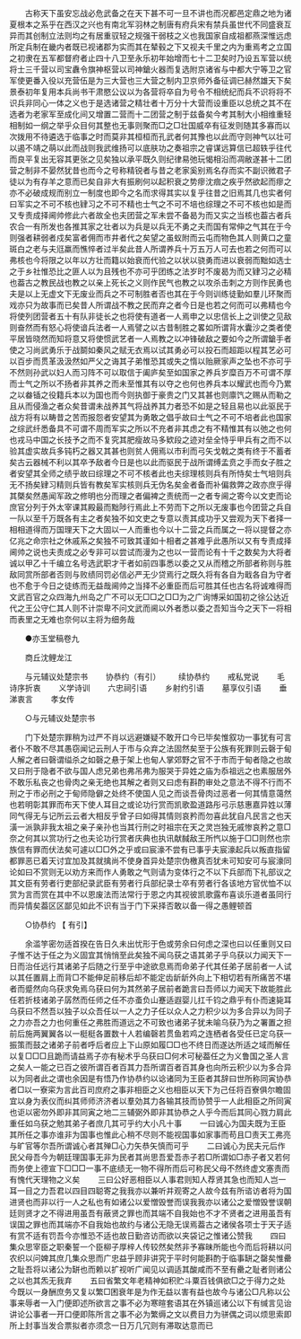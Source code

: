 <!-- { "loadSidebar": true } -->
　　古称天下虽安忘战必危武备之在天下甚不可一旦不讲也而况都邑定鼎之地为诸夏根本之系乎在西汉之兴也有南北军羽林之制唐有府兵宋有禁兵虽世代不同盛衰互异而其创制立法则均之有居重驭轻之规强干弱枝之义也我国家自成祖都燕深惟远虑所定兵制在畿内者既已视诸郡为实而其在辇毂之下又视夫千里之内为重焉考之立国之初隶在五军都督府者止四十八卫至永乐初年始增而七十二卫矣时乃设五军营以统将士三千营以司宝纛令旗神枢营以司神鎗火器而复选附京诸省与中都大宁等卫之官军使更番入役以充营伍是为三大营也三大营之制内卫京师外备征调已赫然雄天下矣景泰初年复用本兵尚书干肃愍公议以为各营将卒自为号令不相统纪而兵不识将将不识兵非同心一体之义也于是选诸营之精壮者十万分十大营而设重臣以总统之其不在选者为老家军至成化间又增置二营而十二团营之制于兹备矣今考其制大小相维重轻相制如一纲之举乎众目何其整也无事则聚而□之□壮国威卒有征发则随其多寡而以次拨用不待遴选于临事之时而莫非其桓桓而孔武者何其豫也以此而守则神气以壮可以遏不靖之萌以此而战则我武维扬可以底肤功之奏祖宗之睿谋远算信已超轶乎往代而良平复出无容其更张之见矣独以承平既久则纪律易弛玩愒相沿而凋敝遂甚十二团营之制非不晏然犹昔也而今之号称精锐者与昔之老家奚别焉名存而实不副识微君子徒以为有存羊之意而已矣自非大有振刷何以起积衰之势瘳沈痼之疾乎然欲起而瘳之亦不必破成规而别立一制度也即今之名而求得其实以复乎往昔之旧焉其几也实者何曰军实之不可不核也肄习之不可不精也士气之不可不培也综理之不可不核也如是而又专责成择阃帅修此六者故全也夫团营之军未尝不备曷为而又实之当核也葢古者兵农合一有所发也各推其家之壮者以为兵是以兵无不勇之夫而国有常伸之气其在于今则强者耕弱者戍矣富者佣而市井者代之矣望之虽蚁附而云屯而物色其人则黄口之童斑白之老与夫尩羸而憔悴者过半矣此昔人所谓养兵十万五万人可去也若之何而可以弗核也今将限之以年以方壮而籍以始衰而代验之以状以骁勇而进以衰弱而黜如选士之于乡社惟恐比之匪人以为且残也不亦可乎团练之法岁时不废曷为而又肄习之必精也葢古之教民战也教之以亲上死长之义则作民气也教之以攻杀击刺之方则作民勇也夫是以上无虚文下无废业而兵之不可制胜者否也其在于今则训练徒勤如羣儿环聚而戏亦只为故事而已矣昔人所谓战不教之民而弃之者今日是也若之何而可以弗精也今将使列团营者五十有队非徒长之也将使有道者一人焉申之以忠信长上之训使之见敌则奋然而有怒心将使谙兵法者一人焉譬之以古昔制胜之畧如所谓背水囊沙之类者使平居皆晓然而知将意又将使惯武艺者一人焉教之以冲锋破敌之要如今之所谓鎗手者使之习尚武勇乐于战鬬如秦风之赋无衣焉以试其勇必可以投石而超距以程其艺必可以百步而贯革汲汲然如严父之诲其子弟惟恐其或失之惰以贻厥家声之坠也不亦可乎不然则孙武以妇人而习阵不可以取信于阖庐矣至如国家之养兵岁糜百万不可谓不厚而士气之所以不扬者非其养之而未至惟其有以夺之也何也养兵本以耀武也而今乃累之以畚锸之役籍兵本以为国也而今则执御于豪贵之门又其甚也则廪饩之赐从而勒之且从而侵渔之者众矣昔谓未战养其气将战养其力者恐不如是之轻且易也以此驱民于战方将有以畴昔之苦而报怨者安望其为勇敢之倡乎故曰士气之不可不培者此也国家之综武纤悉备具不可谓不周而军实之所以不充者非其虑之有不精惟其有以弛之也何也戎马中国之长技予之而不复究其肥瘦故马多欵段之迹对垒全恃乎甲兵有之而不以验其虚实故兵多钝朽之器又其甚也则贫人佣焉以市利而弓矢戈戟之类有终于不蓄者矣古云器械不利以其卒予敌者今日是也以此而驱民于战所谓缚孟贲之手而女子胜之者安望其全师之绩乎故曰综理之不可不核者此也夫综理核则兵有所恃矣士气培则兵无不扬矣肄习精则兵皆有教矣军实核则兵无伪名矣金者备而补偏救弊之政亦庶乎得其槩矣然愚闻军政之修明也分而理之者偏裨之责统而一之者专阃之寄今以文吏而论庶官分列于外太宰课其殿最而黜陟行焉此上不劳而下之所以无废事也今团营之兵自一队以至千万既各有主之者矣独不如文吏之专意以责其成功乎又尝观为天下者择一相相道得而万国理天下之大固以一人而重也今以十二营之兵而属之一将以提督之亦亿兆之命宗社之休戚系之矣独不可致其谨如十相者之甚难乎此愚所以又有专责成择阃帅之说也夫责成之必专非可以尝试而漫为之也以一营而论有十千之数矣为大将者诚以甲乙十千编立名号选武职才干者如前四事悉以委之又从而稽之所部者称则与胜敌同赏所部者否则与败绩同罚必信必严无少贷焉行之既久将有各自为戢各自为守者也不愈于今日之徒练而无益哉阃帅之当择不必重臣而后可胜其任也古名将诚难得而文武百官之众四海九州岛之广不可以无□□之□□为之广询博采如国初之徐公达近代之王公守仁其人则不计崇卑不问文武而阃以外者悉以委之吾知当今之天下一将相而表里之无难也奈何以主将为细务哉 

　　●亦玉堂稿卷九 

　　商丘沈鲤龙江 

　　与元辅议处楚宗书 
　　协恭约（有引） 
　　续协恭约 
　　戒私党说 
　　毛诗序折衷 
　　义学诗训 
　　六忠祠引语 
　　乡射约引语 
　　墓享仪引语 
　　垂涕衷言 
　　孝女传 

　　○与元辅议处楚宗书 

　　门下处楚宗罪稍为过严不肖以远避嫌疑不敢开口今已毕矣惟叙功一事犹有可言者仆不敢不尽其愚窃闻记云刑人于市与众弃之法固然矣至于公族有死罪则云磬于甸人解之者曰磬谓缢杀之如磬之悬于架上也甸人掌郊野之官不于市而于甸者隐之也故又曰刑于隐者不欲与国人虑兄弟也弗吊弗为服哭于异姓之庙为忝祖远之也素服居外不敢乐私丧之也骨肉之亲无绝也其解之者则又曰虑有斟酌审处之意法不得不行而不刑之于市必刑之于甸师隐僻之处终不使国人见之而谈吾骨肉过恶者一何其情意蔼然也若明彰其罪而布天下使人耳目之或论功行赏而凯歌盈道路彤弓示慈惠嘉异姓以薄同气得无与记所云云者大相反乎曾子曰如得其情则哀矜而勿喜此犹自凡民言之也天潢一派孰非我太祖之亲子亲孙也当其行刑之时祖宗在天之灵岂独无戚惨哀矜之意□奈之何其以赏功行之也夫论功行赏者庆典也执讯献馘敌王所忾以施于□□则然也宗族信有罪而伏法矣可遽以□□外之乎或曰宸濠不尝有已事乎夫宸濠起兵以叛直指留都罪恶已着天讨宜加及其就擒尚不使身首异处楚宗伪檄真否犹未可知安可与宸濠同论如曰不赏则无以劝方来而作人勇敢之气则请为变体行之不以下兵部而下礼部议之其文臣有劳者行吏部纪录武臣有劳者行兵部纪录士卒有劳者行各该地方官优恤不以赏为言而赏在其中不以恩废法而法常行于恩之内其视彼凯歌露布喜谈乐道者虽同行而异情矣葢区区鄙见如此不识有当于门下采择否敢以备一得之愚鲤顿首 

　　○协恭约 【 有引】 

　　余滥竽密勿适首揆在告日久未出忧形于色或劳余曰何虑之深也曰以任重则又曰子惟不达于任之为义固宜其悄悄至此矣独不闻乌获之语其弟子乎乌获以力闻天下一日而治任远行其诸弟子后随之行至乎中途欲息焉而命弟子代其任弟子居前者一人试以其任置肩上而背□不能伸足前移后却不能定齿龂龂外向上下相切若有所痛苦不堪者而蹙然向乌获求免焉乌获曰何为其然弟子居前者跪言曰吾师以力闻天下故能胜此任若折枝诸弟子孱然而任师之任不亦蚉负山蹇适遐婴儿扛千钧之鼎乎有仆而速毙耳乌获曰不然吾以独子以众吾任以一人之力子任以众人之力积少以为多合异以为同子之力亦吾之力也何重任之弗胜而道远之不可致也诸弟子犹未喻乌获乃为之署置之担前后施两翼翼各以一梃梃各置数十人若编磬若贯鱼若鸡之连栖者各受任已定乌获一振策而鼓之诸弟子前者呼后者应上下山原如履□□也不终日而遂达所适之域而解任以复□□□且跪而请益焉子亦有秘术乎乌获曰□何术可秘葢任之为义鲁国之圣人言之矣人一能之已百之彼所谓百者百其力吾所谓百者百其身也向所云积少以为多合异以为同者此之谓也余因是有悟乃作协恭约以谂诸同为王臣者其辞曰世所称同寅协恭者□以一寮寀为言此百司庶府之事非相臣之义也相臣以天下为己任将百寮俱尔瞻固宜以身为表仪而纠其师师济济者以羣効其力各输其技而协赞乎一人此相臣之所同寅也讵以密勿外即非其同寅之地二三辅弼外即非其协恭之人乎今而后其同心戮力肩此重任如乌获之勉其弟子者庶几其可乎约大小凡十事 
　　一曰诚心为国夫既为王臣其所任之事亦谁非为国事也惟此心稍不尽则不能视国事如家事而苟且□责天工弗亮与旷官等尔吾所谓诚心者其殚□心力矢恭矢慎而可乎 
　　二曰诚心为民夫元后作民父母吾今为朝廷理国事无非为民者其尚思吾爱吾赤子若□所谓如□赤子者又若何而务使上德宣下□□□一事不底绩无一物不得所而后可称民父母不然终虚文塞责而有愧代天理物之义矣 
　　三曰公好恶相臣以人事君则知人荐贤其急也而知人岂一耳一目之力吾君以四目四聪寄之我我亦以兼听并观寄之人故今兹有所谘访者将为国进贤也而非以行一人之私也有如诸公以爱憎毁誉而误我我亦以诸公之爱憎毁誉误朝廷则贤才之不得进用虽吾有蔽贤之罪也而其端不自我始也不才不贤者之进用虽吾有误国之罪也而其端亦不自我始也故约与诸公无隐无误焉葢古之诸侯各项士于天子适有赏不适有罚吾今亦惟恐不适也故日勤咨访而欲以夹袋记之惟诸公赞我 
　　四曰集众思宰臣之职秦誓一个臣柳子厚梓人传较然矣然非予寡昧所能也今而后将耕以问农织以问婢其庶几集众思而广忠益乎顾非讲究于平时何能斟酌于临事缾之罄矣惟罍之耻吾将以诸公为缾也而赖以扩视听广闻见以调适其酸咸而不至有罍之耻者则诸公之以也其炁无我弃 
　　五曰省繁文年老精神如积贮斗粟百钱俱欲□之于得力之处今既以一身酬庶务又复以繁□困衰年是为作无益以害有益也故今与诸公□凡称以公事来辱者一入门便即述所欲言之事不必为寒暄套语其在外镇巡诸公以下有缄言见诒讲论公事者一开口便即陈所言之事不必为繁缛之文以费目力为骈偶之词以烦思索即所上封事当发合票拟者亦须念一日万几冗则有滞取达意而已 
